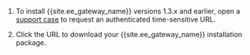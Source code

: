 1. To install {{site.ee_gateway_name}} versions 1.3.x and earlier, open a
[support case](https://support.konghq.com/) to request an authenticated time-sensitive URL.

2. Click the URL to download your {{site.ee_gateway_name}} installation package.
